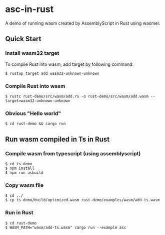 # asc-in-rust
A demo of running wasm created by AssemblyScript in Rust using wasmer.

## Quick Start

### Install wasm32 target

To compile Rust into wasm, add target by following command:

```
$ rustup target add wasm32-unknown-unknown
```

### Compile Rust into wasm

```
$ rustc rust-demo/src/wasm/add.rs -o rust-demo/src/wasm/add.wasm --target=wasm32-unknown-unknown
```

### Obvious "Hello world"

```
$ cd rust-demo && cargo run
```

## Run wasm compiled in Ts in Rust

### Compile wasm from typescript (using assemblyscript)

```
$ cd ts-demo
$ npm install
$ npm run asbuild
```

### Copy wasm file

```
$ cd ../
$ cp ts-demo/build/optimized.wasm rust-demo/examples/wasm/add-ts.wasm
```

### Run in Rust

```
$ cd rust-demo
$ WASM_PATH="wasm/add-ts.wasm" cargo run --example asc
```
